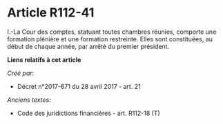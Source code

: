 # Article R112-41

I.-La Cour des comptes, statuant toutes chambres réunies, comporte une formation plénière et une formation restreinte. Elles
sont constituées, au début de chaque année, par arrêté du premier président.

**Liens relatifs à cet article**

_Créé par_:

  - Décret n°2017-671 du 28 avril 2017 - art. 21

_Anciens textes_:

  - Code des juridictions financières - art. R112-18 (T)
